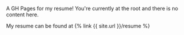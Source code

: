 A GH Pages for my resume!
You're currently at the root and there is no content here.

My resume can be found at {% link {{ site.url }}/resume %}